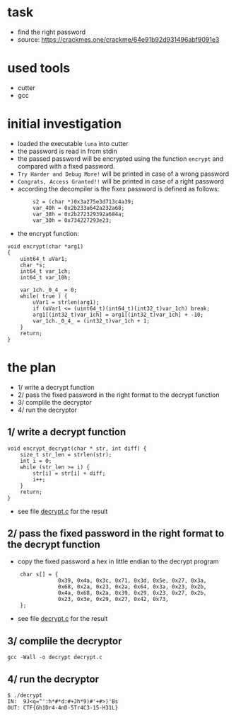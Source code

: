 # task
* find the right password
* source: https://crackmes.one/crackme/64e91b92d931496abf9091e3


# used tools
* cutter
* gcc


# initial investigation
* loaded the executable `luna` into cutter
* the password is read in from stdin
* the passed password will be encrypted using the function `encrypt` and compared with a fixed password.
* `Try Harder and Debug More!` will be printed in case of a wrong password
* `Congrats, Access Granted!!` will be printed in case of a right password
* according the decompiler is the fixex password is defined as follows:
```
        s2 = (char *)0x3a275e3d713c4a39;
        var_40h = 0x2b233a642a232a68;
        var_38h = 0x2b272329392a684a;
        var_30h = 0x734227293e23;
```

* the encrypt function:
```
void encrypt(char *arg1)
{
    uint64_t uVar1;
    char *s;
    int64_t var_1ch;
    int64_t var_10h;
    
    var_1ch._0_4_ = 0;
    while( true ) {
        uVar1 = strlen(arg1);
        if (uVar1 <= (uint64_t)(int64_t)(int32_t)var_1ch) break;
        arg1[(int32_t)var_1ch] = arg1[(int32_t)var_1ch] + -10;
        var_1ch._0_4_ = (int32_t)var_1ch + 1;
    }
    return;
}

```


# the plan
* 1/ write a decrypt function
* 2/ pass the fixed password in the right format to the decrypt function
* 3/ complile the decryptor
* 4/ run the decryptor


## 1/ write a decrypt function
```
void encrypt_decrypt(char * str, int diff) {
    size_t str_len = strlen(str);
    int i = 0;
    while (str_len >= i) {
        str[i] = str[i] + diff;
        i++;
    }
    return;
}
```
* see file [decrypt.c](./decrypt.c)  for the result


## 2/ pass the fixed password in the right format to the decrypt function
* copy the fixed password a hex in little endian to the decrypt program
```
    char s[] = {
                0x39, 0x4a, 0x3c, 0x71, 0x3d, 0x5e, 0x27, 0x3a,
                0x68, 0x2a, 0x23, 0x2a, 0x64, 0x3a, 0x23, 0x2b,
                0x4a, 0x68, 0x2a, 0x39, 0x29, 0x23, 0x27, 0x2b,
                0x23, 0x3e, 0x29, 0x27, 0x42, 0x73,
    };
```
* see file [decrypt.c](./decrypt.c)  for the result


## 3/ complile the decryptor
```
gcc -Wall -o decrypt decrypt.c 
```

## 4/ run the decryptor
```
$ ./decrypt   
IN:  9J<q=^':h*#*d:#+Jh*9)#'+#>)'Bs
OUT: CTF{Gh1Dr4-4nD-5Tr4C3-15-H31L}

```
